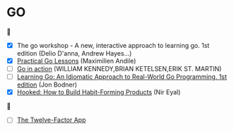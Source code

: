 # GO

📖
- [x] The go workshop - A new, interactive approach to learning go. 1st edition (Delio D'anna, Andrew Hayes...)
- [x] [Practical Go Lessons](https://www.practical-go-lessons.com/) (Maximilien Andile)
- [ ] [Go in action](https://livebook.manning.com/book/go-in-action/about-this-book/) (WILLIAM KENNEDY,BRIAN KETELSEN,ERIK ST. MARTIN)
- [ ] [Learning Go: An Idiomatic Approach to Real-World Go Programming. 1st edition](https://www.amazon.co.uk/dp/B08XYGCM71?dchild=1&keywords=Learning+Go&ref_=as_li_ss_tl&language=en_US&sr=8-2&linkCode=gs2&linkId=8b8d4dec1de9e2756a2bac9d10dca352&tag=hevnic0c-21) (Jon Bodner)
- [x] [Hooked: How to Build Habit-Forming Products](https://www.amazon.com/Hooked-How-Build-Habit-Forming-Products/dp/1591847788) (Nir Eyal)

📄
- [ ] [The Twelve-Factor App](https://12factor.net/) 
